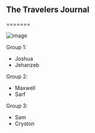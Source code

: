 ## The Travelers Journal
=======

![image](https://ns507204.ip-142-4-212.net/travellers.png)


Group 1:
* Joshua
* Jehanzeb

Group 2:
* Maxwell
* Sarf

Group 3:
* Sam
* Cryston